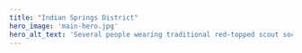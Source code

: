 ```yaml
---
title: "Indian Springs District"
hero_image: 'main-hero.jpg'
hero_alt_text: 'Several people wearing traditional red-topped scout socks'
---
```

